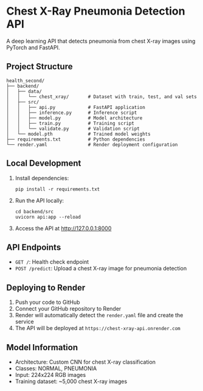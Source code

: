 # Chest X-Ray Pneumonia Detection API

A deep learning API that detects pneumonia from chest X-ray images using PyTorch and FastAPI.

## Project Structure

```
health_second/
├── backend/
│   ├── data/
│   │   └── chest_xray/       # Dataset with train, test, and val sets
│   ├── src/
│   │   ├── api.py            # FastAPI application
│   │   ├── inference.py      # Inference script
│   │   ├── model.py          # Model architecture
│   │   ├── train.py          # Training script
│   │   └── validate.py       # Validation script
│   └── model.pth             # Trained model weights
├── requirements.txt          # Python dependencies
└── render.yaml               # Render deployment configuration
```

## Local Development

1. Install dependencies:
   ```
   pip install -r requirements.txt
   ```

2. Run the API locally:
   ```
   cd backend/src
   uvicorn api:app --reload
   ```

3. Access the API at http://127.0.0.1:8000

## API Endpoints

- `GET /`: Health check endpoint
- `POST /predict`: Upload a chest X-ray image for pneumonia detection

## Deploying to Render

1. Push your code to GitHub
2. Connect your GitHub repository to Render
3. Render will automatically detect the `render.yaml` file and create the service
4. The API will be deployed at `https://chest-xray-api.onrender.com`

## Model Information

- Architecture: Custom CNN for chest X-ray classification
- Classes: NORMAL, PNEUMONIA
- Input: 224x224 RGB images
- Training dataset: ~5,000 chest X-ray images 